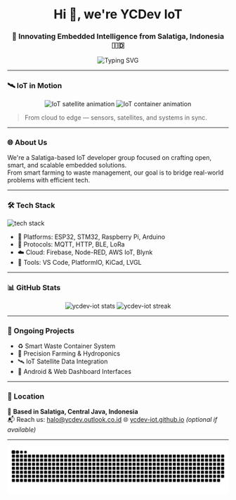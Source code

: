 <h1 align="center">Hi 👋, we're YCDev IoT</h1>
<h3 align="center">🚀 Innovating Embedded Intelligence from Salatiga, Indonesia 🇮🇩</h3>

<p align="center">
  <img src="https://readme-typing-svg.herokuapp.com?font=Fira+Code&weight=500&size=24&pause=1000&center=true&vCenter=true&color=16F7C8&width=480&lines=IoT+System+Developers;Smart+Tech+for+a+Connected+World;Edge+Computing+%7C+Cloud+Integration" alt="Typing SVG" />
</p>

---

### 🛰️ IoT in Motion

<p align="center">
  <img src="https://media.giphy.com/media/2tMYOWEcCLoJxT303T/giphy.gif" width="300" alt="IoT satellite animation" />
  <img src="https://media.giphy.com/media/FcxNifkzcL5rM6YxJ5/giphy.gif" width="300" alt="IoT container animation" />
</p>

> From cloud to edge — sensors, satellites, and systems in sync.

---

### 🌐 About Us

We're a Salatiga-based IoT developer group focused on crafting open, smart, and scalable embedded solutions.  
From smart farming to waste management, our goal is to bridge real-world problems with efficient tech.

---

### 🛠️ Tech Stack

<p align="left">
  <img src="https://skillicons.dev/icons?i=arduino,cpp,python,raspberrypi,esp32,linux,git,vscode,mysql" alt="tech stack" />
</p>

- 🧠 Platforms: ESP32, STM32, Raspberry Pi, Arduino  
- 📡 Protocols: MQTT, HTTP, BLE, LoRa  
- ☁️ Cloud: Firebase, Node-RED, AWS IoT, Blynk  
- 🧰 Tools: VS Code, PlatformIO, KiCad, LVGL

---

### 📊 GitHub Stats

<p align="center">
  <img src="https://github-readme-stats.vercel.app/api?username=ycdev-iot&show_icons=true&theme=radical" alt="ycdev-iot stats" />
  <img src="https://github-readme-streak-stats.herokuapp.com?user=ycdev-iot&theme=radical" alt="ycdev-iot streak" />
</p>

---

### 🔧 Ongoing Projects

- ♻️ Smart Waste Container System  
- 🌾 Precision Farming & Hydroponics  
- 🛰️ IoT Satellite Data Integration  
- 📲 Android & Web Dashboard Interfaces

---

### 📍 Location

📌 **Based in Salatiga, Central Java, Indonesia**  
📬 Reach us: halo@ycdev.outlook.co.id
🌐 [ycdev-iot.github.io](https://ycdev-iot.github.io) *(optional if available)*

---

<p align="center">
  <img src="https://github.com/Platane/snk/raw/output/github-contribution-grid-snake.svg" alt="Contribution Snake" />
</p>
